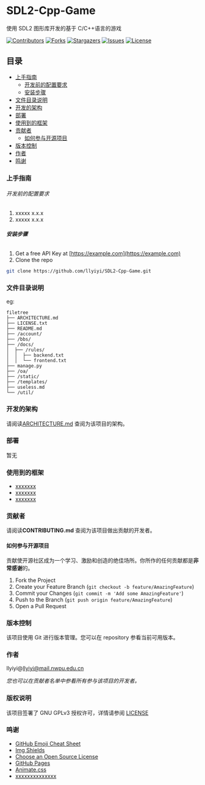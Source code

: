# SDL2-Cpp-Game

使用 SDL2 图形库开发的基于 C/C++语言的游戏

<!-- PROJECT SHIELDS -->

[![Contributors][contributors-shield]][contributors-url]
[![Forks][forks-shield]][forks-url]
[![Stargazers][stars-shield]][stars-url]
[![Issues][issues-shield]][issues-url]
[![License][license-shield]][license-url]

<!-- PROJECT LOGO -->

## 目录

- [上手指南](#上手指南)
  - [开发前的配置要求](#开发前的配置要求)
  - [安装步骤](#安装步骤)
- [文件目录说明](#文件目录说明)
- [开发的架构](#开发的架构)
- [部署](#部署)
- [使用到的框架](#使用到的框架)
- [贡献者](#贡献者)
  - [如何参与开源项目](#如何参与开源项目)
- [版本控制](#版本控制)
- [作者](#作者)
- [鸣谢](#鸣谢)

### 上手指南

###### 开发前的配置要求

1. xxxxx x.x.x
2. xxxxx x.x.x

###### **安装步骤**

1. Get a free API Key at [https://example.com](https://example.com)
2. Clone the repo

```sh
git clone https://github.com/llyiyi/SDL2-Cpp-Game.git
```

### 文件目录说明

eg:

```
filetree
├── ARCHITECTURE.md
├── LICENSE.txt
├── README.md
├── /account/
├── /bbs/
├── /docs/
│  ├── /rules/
│  │  ├── backend.txt
│  │  └── frontend.txt
├── manage.py
├── /oa/
├── /static/
├── /templates/
├── useless.md
└── /util/

```

### 开发的架构

请阅读[ARCHITECTURE.md](https://github.com/llyiyi/SDL2-Cpp-Game/blob/master/ARCHITECTURE.md) 查阅为该项目的架构。

### 部署

暂无

### 使用到的框架

- [xxxxxxx](https://getbootstrap.com)
- [xxxxxxx](https://jquery.com)
- [xxxxxxx](https://laravel.com)

### 贡献者

请阅读**CONTRIBUTING.md** 查阅为该项目做出贡献的开发者。

#### 如何参与开源项目

贡献使开源社区成为一个学习、激励和创造的绝佳场所。你所作的任何贡献都是**非常感谢**的。

1. Fork the Project
2. Create your Feature Branch (`git checkout -b feature/AmazingFeature`)
3. Commit your Changes (`git commit -m 'Add some AmazingFeature'`)
4. Push to the Branch (`git push origin feature/AmazingFeature`)
5. Open a Pull Request

### 版本控制

该项目使用 Git 进行版本管理。您可以在 repository 参看当前可用版本。

### 作者

llyiyi@llyiyi@mail.nwpu.edu.cn

_您也可以在贡献者名单中参看所有参与该项目的开发者。_

### 版权说明

该项目签署了 GNU GPLv3 授权许可，详情请参阅 [LICENSE](https://github.com/llyiyi/SDL2-Cpp-Game/blob/master/LICENSE)

### 鸣谢

- [GitHub Emoji Cheat Sheet](https://www.webpagefx.com/tools/emoji-cheat-sheet)
- [Img Shields](https://shields.io)
- [Choose an Open Source License](https://choosealicense.com)
- [GitHub Pages](https://pages.github.com)
- [Animate.css](https://daneden.github.io/animate.css)
- [xxxxxxxxxxxxxx](https://connoratherton.com/loaders)

<!-- links -->

[your-project-path]: llyiyi/SDL2-Cpp-Game
[contributors-shield]: https://img.shields.io/github/contributors/llyiyi/SDL2-Cpp-Game.svg?style=flat-square
[contributors-url]: https://github.com/llyiyi/SDL2-Cpp-Game/graphs/contributors
[forks-shield]: https://img.shields.io/github/forks/llyiyi/SDL2-Cpp-Game.svg?style=flat-square
[forks-url]: https://github.com/llyiyi/SDL2-Cpp-Game/network/members
[stars-shield]: https://img.shields.io/github/stars/llyiyi/SDL2-Cpp-Game.svg?style=flat-square
[stars-url]: https://github.com/llyiyi/SDL2-Cpp-Game/stargazers
[issues-shield]: https://img.shields.io/github/issues/llyiyi/SDL2-Cpp-Game.svg?style=flat-square
[issues-url]: https://img.shields.io/github/issues/llyiyi/SDL2-Cpp-Game.svg
[license-shield]: https://img.shields.io/github/license/llyiyi/SDL2-Cpp-Game.svg?style=flat-square
[license-url]: https://github.com/llyiyi/SDL2-Cpp-Game/blob/master/LICENSE
